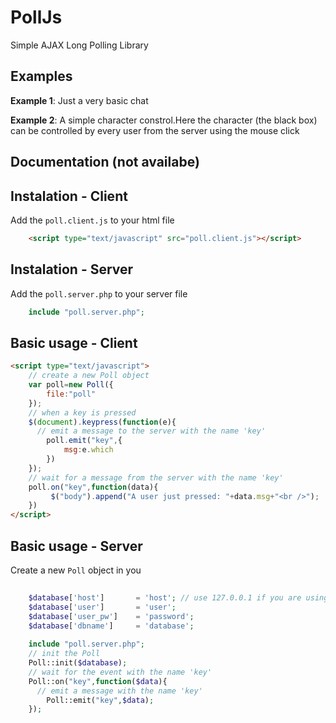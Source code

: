 PollJs
======

Simple AJAX Long Polling Library

Examples
--------------------------------------
**Example 1**: Just a very basic chat

**Example 2**: A simple character constrol.Here the character (the black box) can be controlled by every user from the server using the mouse click


Documentation (not availabe)
--------------------------------------

Instalation - Client
--------------------------------------
Add the `poll.client.js` to your html file
```html
    <script type="text/javascript" src="poll.client.js"></script>
```

Instalation - Server
--------------------------------------
Add the `poll.server.php` to your server file
```php
    include "poll.server.php";
```


Basic usage - Client
--------------------------------------
```html
<script type="text/javascript">
    // create a new Poll object
  	var poll=new Poll({
  		file:"poll"
  	});
  	// when a key is pressed 
  	$(document).keypress(function(e){
  	  // emit a message to the server with the name 'key'
  		poll.emit("key",{
  			msg:e.which
  		})
  	});
  	// wait for a message from the server with the name 'key'
  	poll.on("key",function(data){
  		 $("body").append("A user just pressed: "+data.msg+"<br />");
  	})
</script>
```

Basic usage - Server
--------------------------------------
Create a new `Poll` object in you
```php
    
    $database['host']		= 'host'; // use 127.0.0.1 if you are using your localhost
    $database['user']		= 'user';
    $database['user_pw']	= 'password';
    $database['dbname']		= 'database';
    
    include "poll.server.php";
    // init the Poll
    Poll::init($database);
    // wait for the event with the name 'key'
    Poll::on("key",function($data){
      // emit a message with the name 'key' 
    	Poll::emit("key",$data);
    });

```



